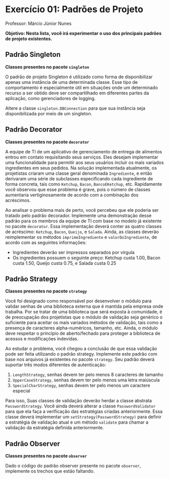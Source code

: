 # Exercício 01: Padrões de Projeto

Professor: Márcio Júnior Nunes

**Objetivo: Nesta lista, você irá experimentar o uso dos principais padrões de projeto existentes.**

## Padrão Singleton

**Classes presentes no pacote `singleton`**

O padrão de projeto Singleton é utilizado como forma de disponibilizar apenas uma instância de uma determinada classe.
Esse tipo de comportamento é especialmente útil em situações onde um determinado recurso a ser obtido deve ser compartilhado em diferentes partes da aplicação, como gerenciadores de logging.

Altere a classe `singleton.DBConnection` para que sua instância seja disponibilizada por meio de um singleton.

## Padrão Decorator

**Classes presentes no pacote `decorator`**

A equipe de TI de um aplicativo de gerenciamento de entrega de alimentos entrou em contato requisitando seus serviços.
Eles desejam implementar uma funcionalidade para permitir aos seus usuários incluir os mais variados ingredientes em seus pedidos.
Na solução implementada atualmente, os projetistas criaram uma classe geral denominada `Ingrediente`, e então derivaram uma série de subclasses especificando cada ingrediente de forma concreta, tais como `Ketchup`, `Bacon`, `BancoEKetchup`, etc.
Rapidamente você observou que esse problema é grave, pois o número de classes aumentaria vertiginosamente de acordo com a combinação dos acréscimos.

Ao analisar o problema mais de perto, você percebeu que ele poderia ser tratado pelo padrão decorador.
Implemente uma demonstração desse padrão para os membros da equipe de TI com base no modelo já existente no pacote `decorator`.
Essa implementação deverá conter as quatro classes de acréscimo: `Ketchup`, `Bacon`, `Queijo`, e `Salada`.
Ainda, as classes deverão reimplementar os métodos `imprimeIngrediente` e `valorDoIngrediente`, de acordo com as seguintes informações:
* Ingredientes deverão ser impressos separados por vírgula
* Os ingredientes possuem o seguinte preço: Ketchup custa 1.00, Bacon custa 1.50, Queijo custa 0.75, e Salada custa 0.25

## Padrão Strategy

**Classes presentes no pacote `strategy`**

Você foi designado como responsável por desenvolver o módulo para validar senhas de uma biblioteca externa que é mantida pela empresa onde trabalha.
Por se tratar de uma biblioteca que será exposta à comunidade, é de preocupação dos projetistas que o módulo de validação seja genérico o suficiente para aceitar os mais variados métodos de validação, tais como a presença de caracteres alpha-numéricos, tamanho, etc.
Ainda, o módulo deve respeitar o princípio de aberto/fechado para proteger a biblioteca de acessos e modificações indevidas.

Ao estudar o problema, você chegou a conclusão de que essa validação pode ser feita utilizando o padrão strategy.
Implemente este padrão com base nos arquivos já existentes no pacote `strategy`.
Seu padrão deverá suportar três modos diferentes de autenticação:
1. `LengthStrategy`, senhas devem ter pelo menos 8 caracteres de tamanho
2. `UpperCaseStrategy`, senhas devem ter pelo menos uma letra maiúscula
3. `SpecialCharStrategy`, senhas devem ter pelo menos um caractere especial

Para isso, Suas classes de validação deverão herdar a classe abstrata `PasswordStrategy`. 
Você ainda deverá alterar a classe `PasswordValidator` para que ela faça a verificação das estratégias criadas anteriormente.
Essa classe deverá implementar um `setStrategy(PasswordStrategy)` para definir a estratégia de validação atual e um método `validate` para chamar a validação da estratégia definida anteriormente.

## Padrão Observer

**Classes presentes no pacote `observer`**

Dado o código do padrão observer presente no pacote `observer`, implemente os trechos que estão faltando.

